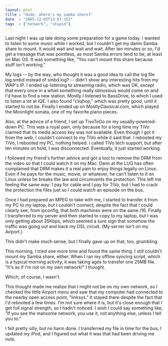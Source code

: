 ```yaml
---
layout: post
title : "dude, where's my samba share?"
date  : "2005-12-05T13:57:35Z"
tags  : ["network", "stupid"]
---
```

Last night I was up late doing some preparation for a game today.  I wanted to listen to some music while I worked, but I couldn't get my damn Samba share to mount.  It would wait and wait and wait.  After ten minutes or so, I'd get a message that was pointless, as most Samba errors tend to be, at least on Mac OS.  It was something like, "You can't mount this share because stuff isn't working."

My logs -- by the way, who thought it was a good idea to call the log file log.smbd instead of smbd.log? -- didn't show any interesting hits from my WAP's IP.  I ended up listening to streaming radio, which was OK, except that every once in a whiel something really obnoxious would come on and I'd have to find a new station.  Mostly I listened to BassDrive, to which I used to listen a lot at IQE.  I also found "cliqhop," which was pretty good, until it started to not be.  Finally I ended up on MostlyClassical.com, which played the Moonlight sonata, one of my favorite piano pieces.

Also, at the advice of a friend, I set up TivoToGo on my usually-powered-down PC.  This was a royal pain, only because for a long time my TiVo claimed that its media access key was not available.  Even though I got it from the web, I couldn't connect to my TiVo while it said that.  I rebooted my TiVo, I rebooted my PC, nothing helped.  I called TiVo tech support, but after ten minutes on hold, I was disconnected.  Eventually, it just started working.

I followed my friend's further advice and got a tool to remove the DRM from the video so that I could watch it on my Mac.  Dann at the LUG has often complained that DRM makes it a real pain to enjoy things legally on Linux.  Even if he pays for the music, movie, or whatever, he can't listen to it on Linux unless he breaks the law and circumvents the protection.  This left me feeling the same way: I pay for cable and I pay for TiVo, but I had to crack the protection the files just so I could watch an episode on the bus.

Once I had prepared an MPEG to take with me, I started to transfer it from my PC to my laptop, but I couldn't connect, despite the fact that I could clearly see, from ipconfig, that both machines were on the same /16.  Finally I transferred to my server and then started to copy to my laptop, but I was only getting about 35Kbps, which seemed a sure sign that somehow the traffic was going out and back my DSL circuit.  (My server isn't on my Airport.)

This didn't make much sense, but I finally gave up on that, too, grumbling.

This morning, I tried one more time and found the same thing.  I still couldn't mount my Samba share, either.  When I ran my offline syncing script, which is a typical morning activity, it was taking ages to transfer one 25MB file.  "It's as if I'm not on my own network!" I thought.

Which, of course, I wasn't.

This thought made me realize that I might not be on my own network, so I checked the little Airport menu and saw that my computer had connected to the nearby open access point, "linksys."  It stayed there despite the fact that I'd rebooted a few times.  I'm not sure where it is, but it's close enough that I get full signal strength, so I hadn't noticed.  I wish I could say something like, "If you see the manxome network, you use it, not anything else, unless I tell you to."

I felt pretty silly, but no harm done.  I transferred my file in time for the bus, I updated my iPod, and I figured out what it was that had been driving me nuts. 
